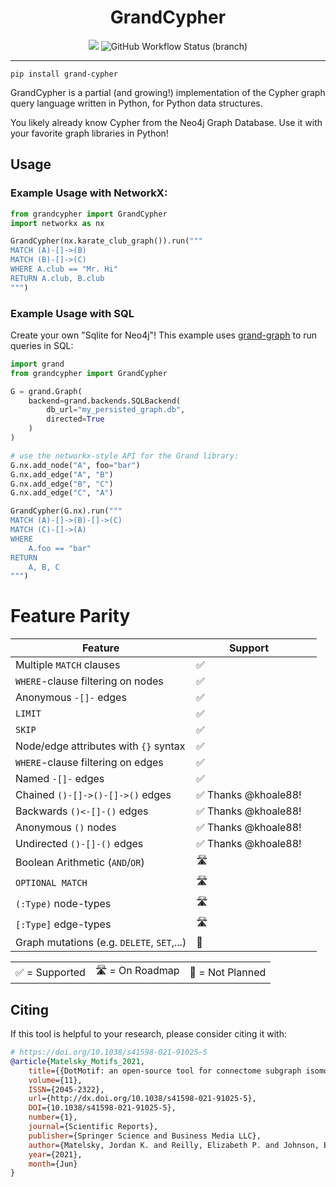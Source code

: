 <h1 align=center>GrandCypher</h1>
<div align=center><img src="https://img.shields.io/pypi/v/grand-cypher?style=for-the-badge" /> <img alt="GitHub Workflow Status (branch)" src="https://img.shields.io/github/workflow/status/aplbrain/grand-cypher/Test%20and%20lint/master?style=for-the-badge"></div>

---

```shell
pip install grand-cypher
```

GrandCypher is a partial (and growing!) implementation of the Cypher graph query language written in Python, for Python data structures.

You likely already know Cypher from the Neo4j Graph Database. Use it with your favorite graph libraries in Python!

## Usage

### Example Usage with NetworkX:

```python
from grandcypher import GrandCypher
import networkx as nx

GrandCypher(nx.karate_club_graph()).run("""
MATCH (A)-[]->(B)
MATCH (B)-[]->(C)
WHERE A.club == "Mr. Hi"
RETURN A.club, B.club
""")
```

### Example Usage with SQL

Create your own "Sqlite for Neo4j"! This example uses [grand-graph](https://github.com/aplbrain/grand) to run queries in SQL:

```python
import grand
from grandcypher import GrandCypher

G = grand.Graph(
    backend=grand.backends.SQLBackend(
        db_url="my_persisted_graph.db",
        directed=True
    )
)

# use the networkx-style API for the Grand library:
G.nx.add_node("A", foo="bar")
G.nx.add_edge("A", "B")
G.nx.add_edge("B", "C")
G.nx.add_edge("C", "A")

GrandCypher(G.nx).run("""
MATCH (A)-[]->(B)-[]->(C)
MATCH (C)-[]->(A)
WHERE
    A.foo == "bar"
RETURN
    A, B, C
""")
```

# Feature Parity

| Feature                                    | Support              |     |
| ------------------------------------------ | -------------------- | --- |
| Multiple `MATCH` clauses                   | ✅                   |     |
| `WHERE`-clause filtering on nodes          | ✅                   |     |
| Anonymous `-[]-` edges                     | ✅                   |     |
| `LIMIT`                                    | ✅                   |     |
| `SKIP`                                     | ✅                   |     |
| Node/edge attributes with `{}` syntax      | ✅                   |     |
| `WHERE`-clause filtering on edges          | ✅                   |     |
| Named `-[]-` edges                         | ✅                   |     |
| Chained `()-[]->()-[]->()` edges           | ✅ Thanks @khoale88! |     |
| Backwards `()<-[]-()` edges                | ✅ Thanks @khoale88! |     |
| Anonymous `()` nodes                       | ✅ Thanks @khoale88! |     |
| Undirected `()-[]-()` edges                | ✅ Thanks @khoale88! |     |
| Boolean Arithmetic (`AND`/`OR`)            | 🛣                    |     |
| `OPTIONAL MATCH`                           | 🛣                    |     |
| `(:Type)` node-types                       | 🛣                    |     |
| `[:Type]` edge-types                       | 🛣                    |     |
| Graph mutations (e.g. `DELETE`, `SET`,...) | 🔴                   |     |

|                |                |                  |
| -------------- | -------------- | ---------------- |
| ✅ = Supported | 🛣 = On Roadmap | 🔴 = Not Planned |

## Citing

If this tool is helpful to your research, please consider citing it with:

```bibtex
# https://doi.org/10.1038/s41598-021-91025-5
@article{Matelsky_Motifs_2021,
    title={{DotMotif: an open-source tool for connectome subgraph isomorphism search and graph queries}},
    volume={11},
    ISSN={2045-2322},
    url={http://dx.doi.org/10.1038/s41598-021-91025-5},
    DOI={10.1038/s41598-021-91025-5},
    number={1},
    journal={Scientific Reports},
    publisher={Springer Science and Business Media LLC},
    author={Matelsky, Jordan K. and Reilly, Elizabeth P. and Johnson, Erik C. and Stiso, Jennifer and Bassett, Danielle S. and Wester, Brock A. and Gray-Roncal, William},
    year={2021},
    month={Jun}
}
```
